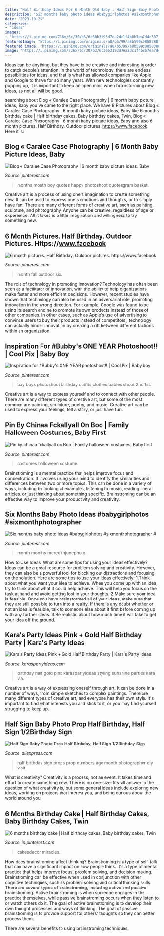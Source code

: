 ```yaml
---
title: "Half Birthday Ideas For 6 Month Old Baby : Half Sign Baby Photo Prop Half Birthday, Half Sign 1/2birthday Sign"
description: "Six months baby photo ideas #babygirlphotos #sixmonthphotographer #"
date: "2023-10-25"
categories:
- "ideas"
images:
- "https://i.pinimg.com/736x/6c/30/b3/6c30b3193d7ea2dc1f4b8b7ea7d4c337--egg-basket-kid-photography.jpg"
featuredImage: "https://i.pinimg.com/originals/a8/b5/99/a8b599c0858388f35c2f461faae40ac6.jpg"
featured_image: "https://i.pinimg.com/originals/a8/b5/99/a8b599c0858388f35c2f461faae40ac6.jpg"
image: "https://i.pinimg.com/736x/6c/30/b3/6c30b3193d7ea2dc1f4b8b7ea7d4c337--egg-basket-kid-photography.jpg"
---
```



Ideas can be anything, but they have to be creative and interesting in order to catch people’s attention. In the world of technology, there are endless possibilities for ideas, and that is what has allowed companies like Apple and Google to thrive for so many years. With new technologies constantly popping up, it is important to keep an open mind when brainstorming new ideas, as not all will be good.

	

		
searching about Blog « Caralee Case Photography | 6 month baby picture ideas, Baby you've came to the right place. We have 8 Pictures about Blog « Caralee Case Photography | 6 month baby picture ideas, Baby like 6 months birthday cake | Half birthday cakes, Baby birthday cakes, Twin, Blog « Caralee Case Photography | 6 month baby picture ideas, Baby and also 6 month pictures. Half Birthday. Outdoor pictures. https://www.facebook. Here it is:
		
    
## Blog « Caralee Case Photography | 6 Month Baby Picture Ideas, Baby

<img loading=lazy src="https://i.pinimg.com/736x/6c/30/b3/6c30b3193d7ea2dc1f4b8b7ea7d4c337--egg-basket-kid-photography.jpg" onerror="this.onerror=null;this.src='https://tse3.mm.bing.net/th?id=OIP.v5cbN6V38eDQZg89vWtnEAHaLI&amp;pid=15.1';" alt="Blog « Caralee Case Photography | 6 month baby picture ideas, Baby">

_Source: pinterest.com_

>months month boy quotes happy photoshoot quotesgram basket. 

	

Creative art is a process of using one's imagination to create something new. It can be used to express one's emotions and thoughts, or to simply have fun. There are many different forms of creative art, such as painting, sculpture, and photography. Anyone can be creative, regardless of age or experience. All it takes is a little imagination and willingness to try something new.

    
## 6 Month Pictures. Half Birthday. Outdoor Pictures. Https://www.facebook

<img loading=lazy src="https://i.pinimg.com/originals/06/a3/61/06a36141b4ce408719ba1641001b30ee.jpg" onerror="this.onerror=null;this.src='https://tse3.mm.bing.net/th?id=OIP.jZXd0a2VqZ_LuvCQpGi5cQHaE7&amp;pid=15.1';" alt="6 month pictures. Half Birthday. Outdoor pictures. https://www.facebook">

_Source: pinterest.com_

>month fall outdoor six. 

	

The role of technology in promoting innovation?
Technology has often been seen as a facilitator of innovation, with the ability to help organizations make faster and more efficient decisions. However, recent studies have shown that technology can also be used in an adversarial role, promoting innovation in the wrong direction. For example, Google was found to be using its search engine to promote its own products instead of those of other companies. In other cases, such as Apple's use of advertising to convince users to buy their products instead of competitors', technology can actually hinder innovation by creating a rift between different factions within an organization.

    
## Inspiration For #Bubby&#039;s ONE YEAR Photoshoot!! | Cool Pix | Baby Boy

<img loading=lazy src="https://i.pinimg.com/736x/b4/a9/63/b4a96346ab7ecc9f4aa0c3ba47ff57bb--baby-boy-style-boys-style.jpg?b=t" onerror="this.onerror=null;this.src='https://tse2.mm.bing.net/th?id=OIP.TgcyekuBjKTOsoyoB-nrGwDGEs&amp;pid=15.1';" alt="Inspiration for #Bubby&#039;s ONE YEAR photoshoot!! | Cool Pix | Baby boy">

_Source: pinterest.com_

>boy boys photoshoot birthday outfits clothes babies shoot 2nd 1st. 

	

Creative art is a way to express yourself and to connect with other people. There are many different types of creative art, but some of the most common are painting, sculpture, poetry, and music. Creative art can be used to express your feelings, tell a story, or just have fun.

    
## Pin By Chinaa Fckallyall On Boo | Family Halloween Costumes, Baby First

<img loading=lazy src="https://i.pinimg.com/736x/0c/6c/1a/0c6c1a600d8a8f15fe57aeaca1c7d2b7.jpg" onerror="this.onerror=null;this.src='https://tse2.mm.bing.net/th?id=OIP.UeAVxz0tFfD-hCOcfSyZ_QHaJ3&amp;pid=15.1';" alt="Pin by chinaa fckallyall on Boo | Family halloween costumes, Baby first">

_Source: pinterest.com_

>costumes halloween costume. 

	

Brainstroming is a mental practice that helps improve focus and concentration. It involves using your mind to identify the similarities and differences between two or more topics. This can be done in a variety of ways, including by looking at examples, listening to music, reading liberal articles, or just thinking about something specific. Brainstroming can be an effective way to improve your productivity and creativity.

    
## Six Months Baby Photo Ideas #babygirlphotos #sixmonthphotographer #

<img loading=lazy src="https://i.pinimg.com/originals/a8/b5/99/a8b599c0858388f35c2f461faae40ac6.jpg" onerror="this.onerror=null;this.src='https://tse4.mm.bing.net/th?id=OIP.CCMufCIpsXUSXaAqxXRtggHaLG&amp;pid=15.1';" alt="Six months baby photo ideas #babygirlphotos #sixmonthphotographer #">

_Source: pinterest.com_

>month months meredithjunephoto. 

	

How to Use Ideas: What are some tips for using your ideas effectively?
Ideas can be a great resource for problem solving and creativity. However, they can also be a powerful tool for blocking out distractions and focusing on the solution. Here are some tips to use your ideas effectively:
1.Think about what you want your idea to achieve. When you come up with an idea, try to think about what it could help achieve. This will help you focus on the task at hand and avoid getting lost in your thoughts.
2.Make sure your idea is feasible. Once you have brainstormed all of your ideas, make sure that they are still possible to turn into a reality. If there is any doubt whether or not an idea is feasible, talk to someone else about it first before coming up with any further ideas.
3.Be realistic about how much time it will take to get your idea off the ground.

    
## Kara&#039;s Party Ideas Pink + Gold Half Birthday Party | Kara&#039;s Party Ideas

<img loading=lazy src="http://karaspartyideas.com/wp-content/uploads/2016/03/Pink-Gold-Birthday-Party-via-Karas-Party-Ideas-KarasPartyIdeas.com9_.jpg" onerror="this.onerror=null;this.src='https://tse2.mm.bing.net/th?id=OIP.tWZYiU9qWF8anafsKm8HtAHaLG&amp;pid=15.1';" alt="Kara&#039;s Party Ideas Pink + Gold Half Birthday Party | Kara&#039;s Party Ideas">

_Source: karaspartyideas.com_

>birthday half gold pink karaspartyideas styling sunshine parties kara via. 

	

Creative art is a way of expressing oneself through art. It can be done in a number of ways, from simple sketches to complex paintings. There are many different types of creative art, and everyone has their own style. It's important to find what interests you and stick to it, or you may find yourself struggling to keep up.

    
## Half Sign Baby Photo Prop Half Birthday, Half Sign 1/2Birthday Sign

<img loading=lazy src="https://ae01.alicdn.com/kf/HTB18pT6IFXXXXX4XVXXq6xXFXXXz/Half-Sign-Baby-Photo-Prop-Half-Birthday-Half-Sign-1-2Birthday-Sign-Age-Numbers-Photography-Props.jpg" onerror="this.onerror=null;this.src='https://tse3.mm.bing.net/th?id=OIP.EtEC0syyQEFjOjX12f5zdwHaLH&amp;pid=15.1';" alt="Half Sign Baby Photo Prop Half Birthday, Half Sign 1/2Birthday Sign">

_Source: aliexpress.com_

>half birthday sign props prop numbers age month photographer diy visit. 

	

What is creativity?
Creativity is a process, not an event. It takes time and effort to create something new. There is no one-size-fits-all answer to the question of what creativity is, but some general ideas include exploring new ideas, working on projects that interest you, and being curious about the world around you.

    
## 6 Months Birthday Cake | Half Birthday Cakes, Baby Birthday Cakes, Twin

<img loading=lazy src="https://i.pinimg.com/originals/ca/a6/43/caa64370c6b4017deed1b1a3cf104ea5.jpg" onerror="this.onerror=null;this.src='https://tse2.mm.bing.net/th?id=OIP.jY3cpCUSk9N-Hb1l1EbnGAHaJ3&amp;pid=15.1';" alt="6 months birthday cake | Half birthday cakes, Baby birthday cakes, Twin">

_Source: in.pinterest.com_

>cakesdecor miracles. 

	

How does brainstroming affect thinking?
Brainstroming is a type of self-talk that can have a significant impact on how people think. It's a type of mental practice that helps improve focus, problem solving, and decision making. Brainstroming can be effective when used in conjunction with other cognitive techniques, such as problem solving and critical thinking skills.
There are several types of brainstroming, including active and passive brainstroming. Active brainstroming is when someone engages in the practice themselves, while passive brainstroming occurs when they listen to or watch others do it. The goal of active brainstroming is to develop their own thought processes and ways of thinking. The goal of passive brainstroming is to provide support for others' thoughts so they can better process them.

There are several benefits to using brainstroming techniques.

